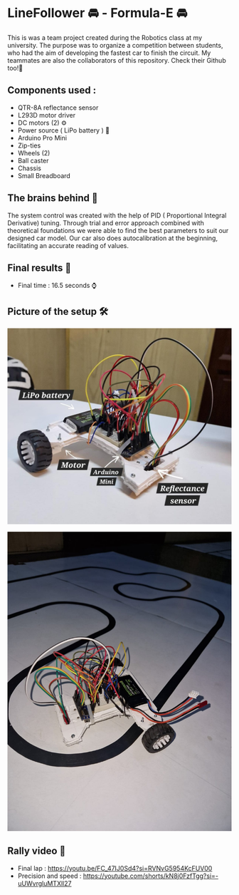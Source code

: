 # LineFollower 🚘 - Formula-E 🚘

This is was a team project created during the Robotics class at my university. The purpose was to organize a competition between students, who had the aim of developing the fastest car to finish the circuit. My teammates are also the collaborators of this repository. Check their Github too!👀 


## Components used : 

 - QTR-8A reflectance sensor
 - L293D motor driver 
 - DC motors (2) ⚙️
 - Power source ( LiPo battery ) 🔋
 - Arduino Pro Mini
 - Zip-ties
 - Wheels (2) 
 - Ball caster
 - Chassis
 - Small Breadboard


## The brains behind 🧠
The system control was created with the help of PID ( Proportional Integral Derivative) tuning. Through trial and error approach combined with theoretical foundations we were able to find the best parameters to suit our designed car model. Our car also does autocalibration at the beginning, facilitating an accurate reading of values.

## Final results 🏅
 - Final time : 16.5 seconds ⌚️

## Picture of the setup 🛠
![LineFollowerTop](./pictures/picture1.jpeg)


![LineFollower1](./pictures/picture2.jpeg)


## Rally video 🏁
 - Final lap :  https://youtu.be/FC_47IJ0Sd4?si=RVNvG5954KcFUV00
 - Precision and speed : https://youtube.com/shorts/kN8j0FzfTgg?si=-uUWvrgluMTXll27